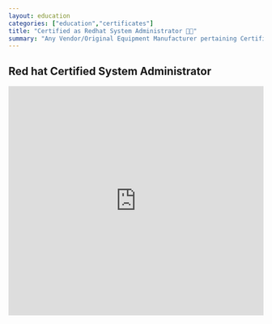 ```yaml
---
layout: education
categories: ["education","certificates"]
title: "Certified as Redhat System Administrator 🧑‍🎓"
summary: "Any Vendor/Original Equipment Manufacturer pertaining Certifications"
---
```



Red hat Certified System Administrator
--------------------

<iframe src="https://www.linkedin.com/embed/feed/update/urn:li:share:6828436069638311936" height="454" width="504" frameborder="0" allowfullscreen="" title="Embedded post"></iframe>